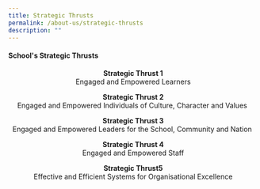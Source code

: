 ```yaml
---
title: Strategic Thrusts
permalink: /about-us/strategic-thrusts
description: ""
---
```

<h4>School's&nbsp;Strategic Thrusts</h4>
<p style="text-align: center;"><strong>Strategic Thrust 1<br /></strong>Engaged and Empowered Learners</p>
<p style="text-align: center;"><strong>Strategic Thrust 2<br /></strong>Engaged and Empowered Individuals of Culture, Character and Values&nbsp;</p>
<p style="text-align: center;"><strong>Strategic Thrust 3<br /></strong>Engaged and Empowered Leaders for the School, Community and Nation&nbsp;</p>
<p style="text-align: center;"><strong>Strategic Thrust 4<br /></strong>Engaged and Empowered Staff</p>
<p style="text-align: center;"><strong>Strategic Thrust5<br /></strong>Effective and Efficient Systems for Organisational Excellence</p>